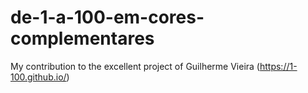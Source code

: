 # de-1-a-100-em-cores-complementares
My contribution to the excellent project of Guilherme Vieira (https://1-100.github.io/)
